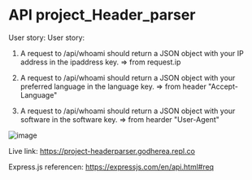 # API project_Header_parser

User story: 
User story: 

1. A request to /api/whoami should return a JSON object with your IP address in the ipaddress key. => from request.ip

2. A request to /api/whoami should return a JSON object with your preferred language in the language key. => from header "Accept-Language"

3. A request to /api/whoami should return a JSON object with your software in the software key. => from hearder "User-Agent"

![image](https://user-images.githubusercontent.com/99662300/169046467-ee619ee9-8cf3-45de-a42f-2cb06028d7ad.png)

Live link: https://project-headerparser.godherea.repl.co

Express.js referencen: https://expressjs.com/en/api.html#req

